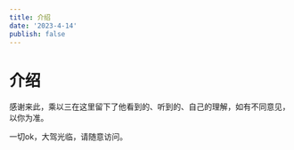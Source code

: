 ```yaml
---
title: 介绍
date: '2023-4-14'
publish: false
---
```

# 介绍

感谢来此，乘以三在这里留下了他看到的、听到的、自己的理解，如有不同意见，以你为准。

一切ok，大驾光临，请随意访问。

<template>
  <LastUpdate/>
</template>
<style>
.page .page-title {
  display: none;
}
</style>
